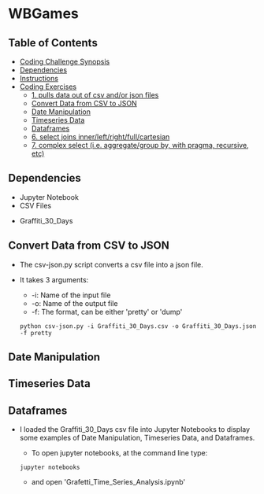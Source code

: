 # WBGames

## Table of Contents

- [Coding Challenge Synopsis](#coding-challenge-synopsis)
- [Dependencies](#dependencies)
- [Instructions](#instructions)
- [Coding Exercises](#coding-exercises)
  - [1. pulls data out of csv and/or json files](#1.pulls-data-out-of-csv-and/or-json-files)
  - [Convert Data from CSV to JSON](#convert-data-from-csv-to-json)
  - [Date Manipulation](#date-manipulation)
  - [Timeseries Data](#timeseries-data)
  - [Dataframes](#dataframes)
  - [6. select joins inner/left/right/full/cartesian](#select-joins-inner/left/right/full/cartesian)
  - [7. complex select (i.e. aggregate/group by, with pragma, recursive, etc)](#complex-select-(i.e.-aggregate/group-by,-with-pragma,-recursive,-etc))

## Dependencies
* Jupyter Notebook
* CSV Files
 - Graffiti_30_Days


## Convert Data from CSV to JSON

  - The csv-json.py script converts a csv file into a json file.
  - It takes 3 arguments:
     * -i: Name of the input file
     * -o: Name of the output file
     * -f: The format, can be either 'pretty' or 'dump'

     ```shell
     python csv-json.py -i Graffiti_30_Days.csv -o Graffiti_30_Days.json -f pretty
     ```
## Date Manipulation
## Timeseries Data
## Dataframes

  - I loaded the Graffiti_30_Days csv file into Jupyter Notebooks to display some examples of Date Manipulation, Timeseries Data, and Dataframes.

    * To open jupyter notebooks, at the command line type:

    ```shell
    jupyter notebooks
    ```

    * and open 'Grafetti_Time_Series_Analysis.ipynb'
